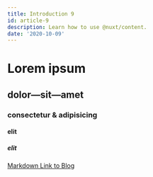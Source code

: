 ```yaml
---
title: Introduction 9
id: article-9
description: Learn how to use @nuxt/content.
date: '2020-10-09'
---
```


# Lorem ipsum
## dolor—sit—amet
### consectetur &amp; adipisicing
#### elit
##### elit

[Markdown Link to Blog](/articles)